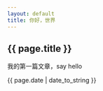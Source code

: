 ```yaml
---
layout: default
title: 你好，世界
---
```


<h2>{{ page.title }}</h2>
<p>我的第一篇文章，say hello</p>
<p>{{ page.date | date_to_string }}</p>